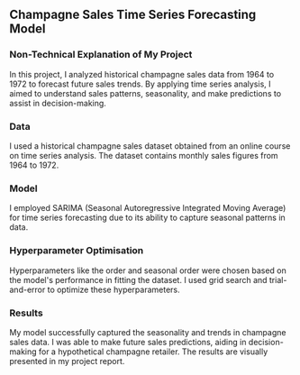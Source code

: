 ## Champagne Sales Time Series Forecasting Model

### Non-Technical Explanation of My Project

In this project, I analyzed historical champagne sales data from 1964 to 1972 to forecast future sales trends. By applying time series analysis, I aimed to understand sales patterns, seasonality, and make predictions to assist in decision-making.

### Data
I used a historical champagne sales dataset obtained from an online course on time series analysis. The dataset contains monthly sales figures from 1964 to 1972.

### Model
I employed SARIMA (Seasonal Autoregressive Integrated Moving Average) for time series forecasting due to its ability to capture seasonal patterns in data.

### Hyperparameter Optimisation
Hyperparameters like the order and seasonal order were chosen based on the model's performance in fitting the dataset. I used grid search and trial-and-error to optimize these hyperparameters.

### Results
My model successfully captured the seasonality and trends in champagne sales data. I was able to make future sales predictions, aiding in decision-making for a hypothetical champagne retailer. The results are visually presented in my project report.
